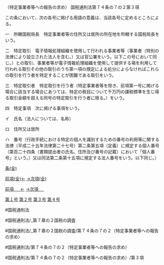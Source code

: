 （特定事業者等への報告の求め）
国税通則法第７４条の７の２第３項

この条において、次の各号に掲げる用語の意義は、当該各号に定めるところによる。

一　所轄国税局長　特定事業者等の住所又は居所の所在地を所轄する国税局長をいう。

二　特定取引　電子情報処理組織を使用して行われる事業者等（事業者（特別の法律により設立された法人を含む。）又は官公署をいう。以下この号において同じ。）との取引、事業者等が電子情報処理組織を使用して提供する場を利用して行われる取引その他の取引のうち第一項の規定による処分によらなければこれらの取引を行う者を特定することが困難である取引をいう。

三　特定取引者　特定取引を行う者（特定事業者等を除き、前項第一号に掲げる場合に該当する場合にあつては、特定の税目について千万円の課税標準を生じ得る取引金額を超える同号の特定取引を行う者に限る。）をいう。

四　特定事項　次に掲げる事項をいう。

イ　氏名（法人については、名称）

ロ　住所又は居所

ハ　番号（行政手続における特定の個人を識別するための番号の利用等に関する法律（平成二十五年法律第二十七号）第二条第五項（定義）に規定する個人番号（第百二十四条（書類提出者の氏名、住所及び番号の記載）において「個人番号」という。）又は同法第二条第十五項に規定する法人番号をいう。以下同じ。）

[条(全)](国税通則法＿＿＿＿＿第７４条の７の２_.md)

[前項(全)←](国税通則法＿＿＿＿＿第７４条の７の２第２項_.md)    [→次項(全)](国税通則法＿＿＿＿＿第７４条の７の２第４項_.md)

[前項 　 ←](国税通則法＿＿＿＿＿第７４条の７の２第２項.md)    [→次項 　 ](国税通則法＿＿＿＿＿第７４条の７の２第４項.md)

[第１号](国税通則法＿＿＿＿＿第７４条の７の２第３項第１号.md)  [第２号](国税通則法＿＿＿＿＿第７４条の７の２第３項第２号.md)  [第３号](国税通則法＿＿＿＿＿第７４条の７の２第３項第３号.md)  [第４号](国税通則法＿＿＿＿＿第７４条の７の２第３項第４号.md)  

#国税通則法

#国税通則法/_第７章の２国税の調査

#国税通則法/_第７章の２国税の調査/第７４条の７の２（特定事業者等への報告の求め）

#国税通則法/第７４条の７の２（特定事業者等への報告の求め）

#国税通則法/第７４条の７の２（特定事業者等への報告の求め）/第３項

